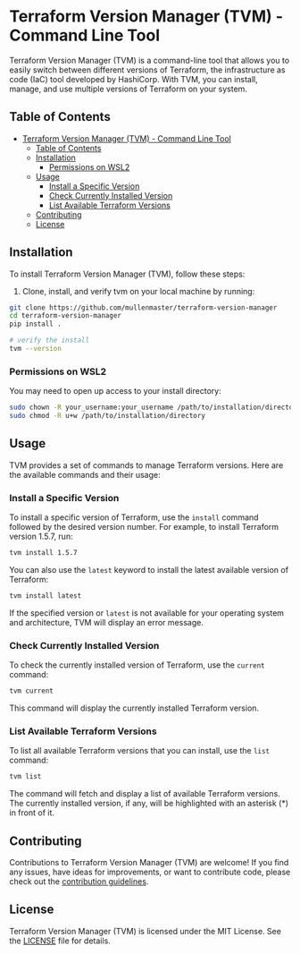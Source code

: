 # Terraform Version Manager (TVM) - Command Line Tool

Terraform Version Manager (TVM) is a command-line tool that allows you to easily switch between different versions of Terraform, the infrastructure as code (IaC) tool developed by HashiCorp. With TVM, you can install, manage, and use multiple versions of Terraform on your system.

## Table of Contents

- [Terraform Version Manager (TVM) - Command Line Tool](#terraform-version-manager-tvm---command-line-tool)
  - [Table of Contents](#table-of-contents)
  - [Installation](#installation)
    - [Permissions on WSL2](#permissions-on-wsl2)
  - [Usage](#usage)
    - [Install a Specific Version](#install-a-specific-version)
    - [Check Currently Installed Version](#check-currently-installed-version)
    - [List Available Terraform Versions](#list-available-terraform-versions)
  - [Contributing](#contributing)
  - [License](#license)

## Installation

To install Terraform Version Manager (TVM), follow these steps:

1. Clone, install, and verify tvm on your local machine by running:

```bash
git clone https://github.com/mullenmaster/terraform-version-manager
cd terraform-version-manager
pip install .

# verify the install
tvm --version
```

### Permissions on WSL2

You may need to open up access to your install directory:

```bash
sudo chown -R your_username:your_username /path/to/installation/directory
sudo chmod -R u+w /path/to/installation/directory
```

## Usage

TVM provides a set of commands to manage Terraform versions. Here are the available commands and their usage:

### Install a Specific Version

To install a specific version of Terraform, use the `install` command followed by the desired version number. For example, to install Terraform version 1.5.7, run:

```bash
tvm install 1.5.7
```

You can also use the `latest` keyword to install the latest available version of Terraform:

```bash
tvm install latest
```

If the specified version or `latest` is not available for your operating system and architecture, TVM will display an error message.

### Check Currently Installed Version

To check the currently installed version of Terraform, use the `current` command:

```bash
tvm current
```

This command will display the currently installed Terraform version.

### List Available Terraform Versions

To list all available Terraform versions that you can install, use the `list` command:

```bash
tvm list
```

The command will fetch and display a list of available Terraform versions. The currently installed version, if any, will be highlighted with an asterisk (\*) in front of it.

## Contributing

Contributions to Terraform Version Manager (TVM) are welcome! If you find any issues, have ideas for improvements, or want to contribute code, please check out the [contribution guidelines](CONTRIBUTING.md).

## License

Terraform Version Manager (TVM) is licensed under the MIT License. See the [LICENSE](LICENSE) file for details.
